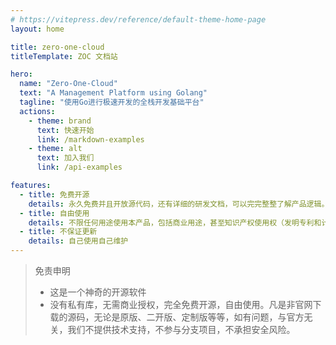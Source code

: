 ```yaml
---
# https://vitepress.dev/reference/default-theme-home-page
layout: home

title: zero-one-cloud
titleTemplate: ZOC 文档站

hero:
  name: "Zero-One-Cloud"
  text: "A Management Platform using Golang"
  tagline: "使用Go进行极速开发的全栈开发基础平台"
  actions:
    - theme: brand
      text: 快速开始
      link: /markdown-examples
    - theme: alt
      text: 加入我们
      link: /api-examples

features:
  - title: 免费开源
    details: 永久免费并且开放源代码，还有详细的研发文档，可以完完整整了解产品逻辑。
  - title: 自由使用
    details: 不限任何用途使用本产品，包括商业用途，甚至知识产权使用权（发明专利和计算机软件著作权）也永久免费授予用户。
  - title: 不保证更新
    details: 自己使用自己维护
---
```


> 免责申明
> - 这是一个神奇的开源软件
> - 没有私有库，无需商业授权，完全免费开源，自由使用。凡是非官网下载的源码，无论是原版、二开版、定制版等等，如有问题，与官方无关，我们不提供技术支持，不参与分支项目，不承担安全风险。